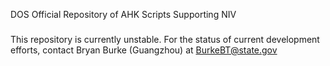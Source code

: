 DOS Official Repository of AHK Scripts Supporting NIV
###

This repository is currently unstable.  For the status of current development efforts, contact Bryan Burke (Guangzhou) at BurkeBT@state.gov
